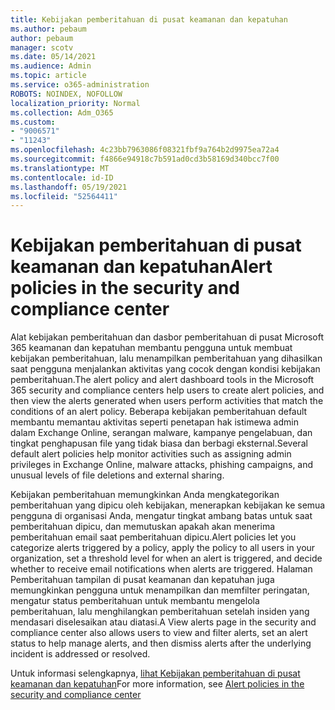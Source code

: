 ```yaml
---
title: Kebijakan pemberitahuan di pusat keamanan dan kepatuhan
ms.author: pebaum
author: pebaum
manager: scotv
ms.date: 05/14/2021
ms.audience: Admin
ms.topic: article
ms.service: o365-administration
ROBOTS: NOINDEX, NOFOLLOW
localization_priority: Normal
ms.collection: Adm_O365
ms.custom:
- "9006571"
- "11243"
ms.openlocfilehash: 4c23bb7963086f08321fbf9a764b2d9975ea72a4
ms.sourcegitcommit: f4866e94918c7b591ad0cd3b58169d340bcc7f00
ms.translationtype: MT
ms.contentlocale: id-ID
ms.lasthandoff: 05/19/2021
ms.locfileid: "52564411"
---
```

# <a name="alert-policies-in-the-security-and-compliance-center"></a><span data-ttu-id="ccb27-102">Kebijakan pemberitahuan di pusat keamanan dan kepatuhan</span><span class="sxs-lookup"><span data-stu-id="ccb27-102">Alert policies in the security and compliance center</span></span>

<span data-ttu-id="ccb27-103">Alat kebijakan pemberitahuan dan dasbor pemberitahuan di pusat Microsoft 365 keamanan dan kepatuhan membantu pengguna untuk membuat kebijakan pemberitahuan, lalu menampilkan pemberitahuan yang dihasilkan saat pengguna menjalankan aktivitas yang cocok dengan kondisi kebijakan pemberitahuan.</span><span class="sxs-lookup"><span data-stu-id="ccb27-103">The alert policy and alert dashboard tools in the Microsoft 365 security and compliance centers help users to create alert policies, and then view the alerts generated when users perform activities that match the conditions of an alert policy.</span></span> <span data-ttu-id="ccb27-104">Beberapa kebijakan pemberitahuan default membantu memantau aktivitas seperti penetapan hak istimewa admin dalam Exchange Online, serangan malware, kampanye pengelabuan, dan tingkat penghapusan file yang tidak biasa dan berbagi eksternal.</span><span class="sxs-lookup"><span data-stu-id="ccb27-104">Several default alert policies help monitor activities such as assigning admin privileges in Exchange Online, malware attacks, phishing campaigns, and unusual levels of file deletions and external sharing.</span></span>

<span data-ttu-id="ccb27-105">Kebijakan pemberitahuan memungkinkan Anda mengkategorikan pemberitahuan yang dipicu oleh kebijakan, menerapkan kebijakan ke semua pengguna di organisasi Anda, mengatur tingkat ambang batas untuk saat pemberitahuan dipicu, dan memutuskan apakah akan menerima pemberitahuan email saat pemberitahuan dipicu.</span><span class="sxs-lookup"><span data-stu-id="ccb27-105">Alert policies let you categorize alerts triggered by a policy, apply the policy to all users in your organization, set a threshold level for when an alert is triggered, and decide whether to receive email notifications when alerts are triggered.</span></span> <span data-ttu-id="ccb27-106">Halaman Pemberitahuan tampilan di pusat keamanan dan kepatuhan juga memungkinkan pengguna untuk menampilkan dan memfilter peringatan, mengatur status pemberitahuan untuk membantu mengelola pemberitahuan, lalu menghilangkan pemberitahuan setelah insiden yang mendasari diselesaikan atau diatasi.</span><span class="sxs-lookup"><span data-stu-id="ccb27-106">A View alerts page in the security and compliance center also allows users to view and filter alerts, set an alert status to help manage alerts, and then dismiss alerts after the underlying incident is addressed or resolved.</span></span>

<span data-ttu-id="ccb27-107">Untuk informasi selengkapnya, [lihat Kebijakan pemberitahuan di pusat keamanan dan kepatuhan](/microsoft-365/compliance/alert-policies)</span><span class="sxs-lookup"><span data-stu-id="ccb27-107">For more information, see [Alert policies in the security and compliance center](/microsoft-365/compliance/alert-policies)</span></span>